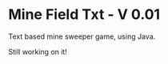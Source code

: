 Mine Field Txt - V 0.01
============

Text based mine sweeper game, using Java.

Still working on it!

